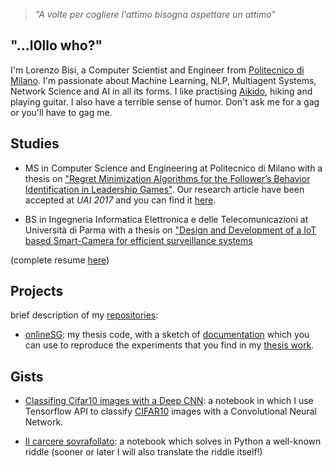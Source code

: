 > *"A volte per cogliere l'attimo bisogna aspettare un attimo"*
 
## "...l0llo who?"
I'm Lorenzo Bisi, a Computer Scientist and Engineer from [Politecnico di Milano](https://www.polimi.it/home/).
I'm passionate about Machine Learning, NLP, Multiagent Systems, Network Science and AI in all its forms.
I like practising [Aikido](https://en.wikipedia.org/wiki/Aikido), hiking and playing guitar.
I also have a terrible sense of humor. Don't ask me for a gag or you'll have to gag me.

## Studies

- MS in Computer Science and Engineering at Politecnico di Milano with a thesis on ["Regret Minimization Algorithms for the Follower’s Behavior Identification in Leadership Games"](l0llo.github.io/thesis.pdf). Our research article have been accepted at *UAI 2017* and you can find it [here](http://auai.org/uai2017/proceedings/papers/100.pdf).

- BS in Ingegneria Informatica Elettronica e delle Telecomunicazioni at Università di Parma with a thesis on ["Design and Development of a IoT based Smart-Camera for efficient surveillance systems](l0llo.github.io/Tesi_Triennale.pdf)

(complete resume [here](l0llo.github.io/cv.pdf))

## Projects
brief description of my [repositories](https://github.com/l0llo?tab=repositories):

- [onlineSG](https://github.com/l0llo/onlineSG): my thesis code, with a sketch of [documentation](https://github.com/l0llo/onlineSG/blob/master/docs/_build/html/index.html) which you can use to reproduce the experiments that you find in my [thesis work](l0llo.github.io/thesis.pdf).

## Gists

- [Classifing Cifar10 images with a Deep CNN](https://gist.github.com/l0llo/8bf60b9cc7487133851f5d920115d21a): a notebook in which I use Tensorflow API to classify [CIFAR10](https://www.cs.toronto.edu/~kriz/cifar.html) images with a Convolutional Neural Network.

- [Il carcere sovrafollato](https://gist.github.com/l0llo/c0fbe7b5bd8834387d73241568d9ec43): a notebook which solves in Python a well-known riddle (sooner or later I will also translate the riddle itself!)




